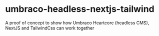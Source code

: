 # umbraco-headless-nextjs-tailwind

A proof of concept to show how Umbraco Heartcore (headless CMS), NextJS and TailwindCss can work together
